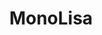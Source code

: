 ---
logohandle: monolisadev
sort: monolisa
title: MonoLisa
twitter: https://x.com/monolisafont
website: https://www.monolisa.dev/
---